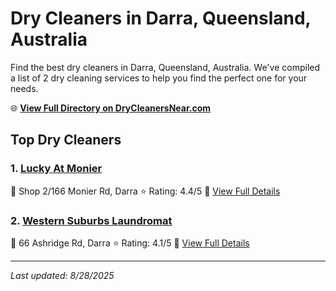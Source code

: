 # Dry Cleaners in Darra, Queensland, Australia

Find the best dry cleaners in Darra, Queensland, Australia. We've compiled a list of 2 dry cleaning services to help you find the perfect one for your needs.

🌐 **[View Full Directory on DryCleanersNear.com](https://drycleanersnear.com/city/Australia/Queensland/Darra)**

## Top Dry Cleaners

### 1. [Lucky At Monier](https://drycleanersnear.com/dryCleaner/68aa739b39cc7c0899005c7b/lucky-at-monier)
📍 Shop 2/166 Monier Rd, Darra
⭐ Rating: 4.4/5
🔗 [View Full Details](https://drycleanersnear.com/dryCleaner/68aa739b39cc7c0899005c7b/lucky-at-monier)

### 2. [Western Suburbs Laundromat](https://drycleanersnear.com/dryCleaner/68aa73c339cc7c0899005e1e/western-suburbs-laundromat)
📍 66 Ashridge Rd, Darra
⭐ Rating: 4.1/5
🔗 [View Full Details](https://drycleanersnear.com/dryCleaner/68aa73c339cc7c0899005e1e/western-suburbs-laundromat)


---

*Last updated: 8/28/2025*
